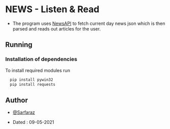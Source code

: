 # NEWS - Listen & Read

* The program uses [NewsAPI](https://newsapi.org/) to fetch current day news json which is then parsed and reads out articles for the user.

## Running

### Installation of dependencies

To install required modules run

```bash
  pip install pywin32
  pip install requests
```
    
## Author

- [@Sarfaraz](https://www.github.com/GoogolDKhan)

- Dated : 09-05-2021